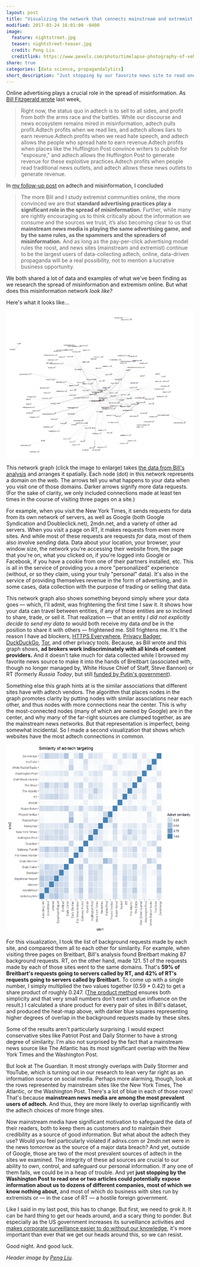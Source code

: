 ```yaml
---
layout: post
title: "Visualizing the network that connects mainstream and extremist \"news\""
modified: 2017-03-24 16:01:00 -0400
image:
  feature: nightstreet.jpg
  teaser: nightstreet-teaser.jpg
  credit: Peng Liu
  creditlink: https://www.pexels.com/photo/timelapse-photography-of-vehicle-on-concrete-road-near-in-high-rise-building-during-nighttime-169677/
share: true
categories: [data science, propagandalytics]
short_description: "Just stopping by our favorite news site to read one or two articles could potentially expose information about us to dozens of different companies, most of which we know nothing about."
---
```



Online advertising plays a crucial role in the spread of misinformation. As <a href="https://funnymonkey.com/2017/adtech-and-misinformation-the-middlemen-who-sell-to-all-sides" target="blank_">Bill Fitzgerald wrote</a> last week,

> Right now, the status quo in adtech is to sell to all sides, and profit from both the arms race and the battles. While our discourse and news ecosystem remains mired in misinformation, adtech pulls profit.Adtech profits when we read lies, and adtech allows liars to earn revenue.Adtech profits when we read hate speech, and adtech allows the people who spread hate to earn revenue.Adtech profits when places like the Huffington Post convince writers to publish for "exposure," and adtech allows the Huffington Post to generate revenue for these exploitive practices.Adtech profits when people read traditional news outlets, and adtech allows these news outlets to generate revenue.

In <a href="http://pushpullfork.com/2017/03/fake-news-adtech-misinformation/" target="blank_">my follow-up post</a> on adtech and misinformation, I concluded

> The more Bill and I study extremist communities online, the more convinced we are that **standard advertising practices play a significant role in the spread of misinformation.** Further, while many are rightly encouraging us to think critically about the information we consume and the sources we trust, it’s also becoming clear to us that **mainstream news media is playing the same advertising game, and by the same rules, as the spammers and the spreaders of misinformation.** And as long as the pay-per-click advertising model rules the roost, and news sites (mainstream and extremist) continue to be the largest users of data-collecting adtech, online, data-driven propaganda will be a real possibility, not to mention a lucrative business opportunity.

We both shared a lot of data and examples of what we've been finding as we research the spread of misinformation and extremism online. But what does this misinformation network *look like?*

Here's what it looks like...

<a href="/assets/images/ad_network.png" target="blank_"><img src="/assets/images/ad_network.png" alt="a network graph of 25 different news websites and the adtech services they call in the background when visiting pages" /></a>

This network graph (click the image to enlarge) takes <a href="https://gist.github.com/billfitzgerald/5965a6009a9b939f4155cffea2fe8170" target="blank_">the data from Bill's analysis</a> and arranges it spatially. Each node (dot) in this network represents a domain on the web. The arrows tell you what happens to your data when you visit one of those domains. Darker arrows signify more data requests. (For the sake of clarity, we only included connections made at least ten times in the course of visiting three pages on a site.)

For example, when you visit the New York Times, it sends requests for data from its own network of servers, as well as Google (both Google Syndication and Doubleclick.net), 2mdn.net, and a variety of other ad servers. When you visit a page on RT, it makes requests from even more sites. And while most of these requests are requests *for* data, most of them also involve *sending* data. Data about your location, your browser, your window size, the network you're accessing their website from, the page that you're on, what you clicked on, if you're logged into Google or Facebook, if you have a cookie from one of their partners installed, etc. This is all in the service of providing you a more "personalized" experience (without, or so they claim, using your truly "personal" data). It's also in the service of providing themselves revenue in the form of advertising, and in some cases, data collection with the purpose of trading or selling that data.

This network graph also shows something beyond simply where your data goes ― which, I'll admit, was frightening the first time I saw it. It shows how your data can travel between entities, if any of those entities are so inclined to share, trade, or sell it. That realization ― that an entity *I did not explicitly decide to send my data to* would both receive my data *and* be in the position to share it with others ― frightened me. Still frightens me. It's the reason I have ad blockers, <a href="https://www.eff.org/https-everywhere" target="blank_">HTTPS Everywhere</a>, <a href="https://www.eff.org/privacybadger" target="blank_">Privacy Badger</a>, <a href="https://duckduckgo.com/" target="blank_">DuckDuckGo</a>, <a href="https://www.torproject.org/" target="blank_">Tor</a>, and other privacy tools. Because, as Bill wrote and this graph shows, **ad brokers work indiscriminately with all kinds of content providers.** And it doesn't take much for data collected while I browsed my favorite news source to make it into the hands of Breitbart (associated with, though no longer managed by, White House Chief of Staff, Steve Bannon) or RT (formerly *Russia Today*, but still <a href="https://en.wikipedia.org/wiki/Russia_today" target="blank_">funded by Putin's government</a>).

Something else this graph hints at is the similar associations that different sites have with adtech vendors. The algorithm that places nodes in the graph promotes clarity by putting nodes with similar associations near each other, and thus nodes with more connections near the center. This is why the most-connected nodes (many of which are owned by Google) are in the center, and why many of the far-right sources are clumped together, as are the mainstream news networks. But that representation is imperfect, being somewhat incidental. So I made a second visualization that shows which websites have the most adtech connections in common.

<a href="/assets/images/ad_tech_similarity.png" target="blank_"><img src="/assets/images/ad_tech_similarity.png" alt="Heatmap showing the similarity of adtech sources for 25 different news websites." /></a>

For this visualization, I took the list of background requests made by each site, and compared them all to each other for similarity. For example, when visiting three pages on Breitbart, Bill's analysis found Breitbart making 87 background requests. RT, on the other hand, made 121. 51 of the requests made by each of those sites went to the same domains. That's **59% of Breitbart's requests going to servers called by RT, and 42% of RT's requests going to servers called by Breitbart.** To come up with a single number, I simply multiplied the two values together (0.59 * 0.42) to get a share product of roughly 0.247. (<a href="https://www.researchgate.net/publication/220723600_Probabilistic_Combination_of_Features_for_Music_Classification" target="blank_">The product method</a> ensures both simplicity and that very small numbers don't exert undue influence on the result.) I calculated a share product for every pair of sites in Bill's dataset, and produced the heat-map above, with darker blue squares representing higher degrees of overlap in the background requests made by these sites.

Some of the results aren't particularly surprising. I would expect conservative sites like Patriot Post and Daily Stormer to have a strong degree of similarity. I'm also not surprised by the fact that a mainstream news source like The Atlantic has its most significant overlap with the New York Times and the Washington Post.

But look at The Guardian. It most strongly overlaps with Daily Stormer and YouTube, which is turning out in our research to lean very far right as an information source on social media. Perhaps more alarming, though, look at the rows represented by mainstream sites like the New York Times, The Atlantic, or the Washington Post. There's a lot of blue in each of those rows! That's because **mainstream news media are among the most prevalent users of adtech.** And thus, they are more likely to overlap significantly with the adtech choices of more fringe sites.

Now mainstream media have significant motivation to safeguard the data of their readers, both to keep them as customers and to maintain their credibility as a source of good information. But what about the adtech they use? Would you feel particularly violated if adnxs.com or 2mdn.net were in the news tomorrow as the source of a major data breach? And yet, outside of Google, those are two of the most prevalent sources of adtech in the sites we examined. The integrity of these ad sources are crucial to our ability to own, control, and safeguard our personal information. If any one of them fails, we could be in a heap of trouble. And yet **just stopping by the Washington Post to read one or two articles could potentially expose information about us to dozens of different companies, most of which we know nothing about,** and most of which do business with sites run by extremists or ― in the case of RT ― a hostile foreign government.

Like I said in my last post, this has to change. But first, we need to grok it. It can be hard thing to get our heads around, and a scary thing to ponder. But especially as the US government increases its surveillance activities and <a href="http://www.pcworld.com/article/3184410/security/senate-votes-to-kill-fccs-broadband-privacy-rules.html" target="blank_">makes corporate surveillance easier to do without our knowledge</a>, it's more important than ever that we get our heads around this, so we can resist.

Good night. And good luck.

<i>Header image by <a href="https://www.pexels.com/photo/timelapse-photography-of-vehicle-on-concrete-road-near-in-high-rise-building-during-nighttime-169677/" target="blank_">Peng Liu</a>.</i>
